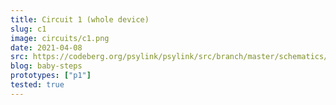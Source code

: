 ```yaml
---
title: Circuit 1 (whole device)
slug: c1
image: circuits/c1.png
date: 2021-04-08
src: https://codeberg.org/psylink/psylink/src/branch/master/schematics/circuit1.sch
blog: baby-steps
prototypes: ["p1"]
tested: true
---
```

